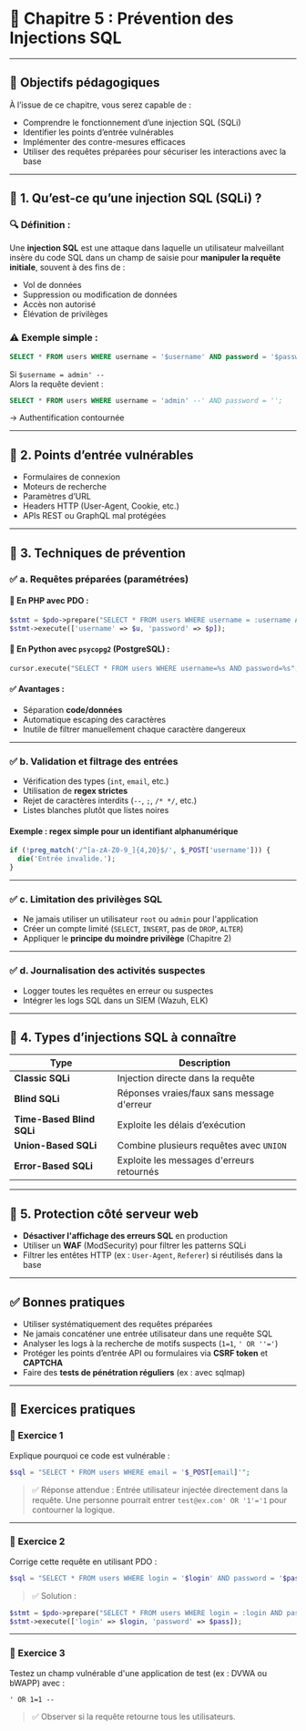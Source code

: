 # 💉 Chapitre 5 : Prévention des Injections SQL

---

## 🎯 Objectifs pédagogiques

À l’issue de ce chapitre, vous serez capable de :
- Comprendre le fonctionnement d’une injection SQL (SQLi)
- Identifier les points d’entrée vulnérables
- Implémenter des contre-mesures efficaces
- Utiliser des requêtes préparées pour sécuriser les interactions avec la base

---

## 🚨 1. Qu’est-ce qu’une injection SQL (SQLi) ?

### 🔍 Définition :
Une **injection SQL** est une attaque dans laquelle un utilisateur malveillant insère du code SQL dans un champ de saisie pour **manipuler la requête initiale**, souvent à des fins de :
- Vol de données
- Suppression ou modification de données
- Accès non autorisé
- Élévation de privilèges

### ⚠️ Exemple simple :
```sql
SELECT * FROM users WHERE username = '$username' AND password = '$password';
```
Si `$username = admin' --`  
Alors la requête devient :
```sql
SELECT * FROM users WHERE username = 'admin' --' AND password = '';
```
→ Authentification contournée

---

## 🎯 2. Points d’entrée vulnérables

- Formulaires de connexion
- Moteurs de recherche
- Paramètres d’URL
- Headers HTTP (User-Agent, Cookie, etc.)
- APIs REST ou GraphQL mal protégées

---

## 🔐 3. Techniques de prévention

### ✅ a. Requêtes préparées (paramétrées)

#### 🔧 En PHP avec PDO :
```php
$stmt = $pdo->prepare("SELECT * FROM users WHERE username = :username AND password = :password");
$stmt->execute(['username' => $u, 'password' => $p]);
```

#### 🔧 En Python avec `psycopg2` (PostgreSQL) :
```python
cursor.execute("SELECT * FROM users WHERE username=%s AND password=%s", (u, p))
```

#### ✅ Avantages :
- Séparation **code/données**
- Automatique escaping des caractères
- Inutile de filtrer manuellement chaque caractère dangereux

---

### ✅ b. Validation et filtrage des entrées

- Vérification des types (`int`, `email`, etc.)
- Utilisation de **regex strictes**
- Rejet de caractères interdits (`--`, `;`, `/* */`, etc.)
- Listes blanches plutôt que listes noires

#### Exemple : regex simple pour un identifiant alphanumérique
```php
if (!preg_match('/^[a-zA-Z0-9_]{4,20}$/', $_POST['username'])) {
  die('Entrée invalide.');
}
```

---

### ✅ c. Limitation des privilèges SQL

- Ne jamais utiliser un utilisateur `root` ou `admin` pour l'application
- Créer un compte limité (`SELECT`, `INSERT`, pas de `DROP`, `ALTER`)
- Appliquer le **principe du moindre privilège** (Chapitre 2)

---

### ✅ d. Journalisation des activités suspectes

- Logger toutes les requêtes en erreur ou suspectes
- Intégrer les logs SQL dans un SIEM (Wazuh, ELK)

---

## 🧬 4. Types d’injections SQL à connaître

| Type                          | Description                                 |
|-------------------------------|---------------------------------------------|
| **Classic SQLi**              | Injection directe dans la requête           |
| **Blind SQLi**                | Réponses vraies/faux sans message d'erreur  |
| **Time-Based Blind SQLi**     | Exploite les délais d’exécution             |
| **Union-Based SQLi**          | Combine plusieurs requêtes avec `UNION`     |
| **Error-Based SQLi**          | Exploite les messages d'erreurs retournés   |

---

## 🔧 5. Protection côté serveur web

- **Désactiver l'affichage des erreurs SQL** en production
- Utiliser un **WAF** (ModSecurity) pour filtrer les patterns SQLi
- Filtrer les entêtes HTTP (ex : `User-Agent`, `Referer`) si réutilisés dans la base

---

## ✅ Bonnes pratiques

- Utiliser systématiquement des requêtes préparées
- Ne jamais concaténer une entrée utilisateur dans une requête SQL
- Analyser les logs à la recherche de motifs suspects (`1=1`, `' OR ''='`)
- Protéger les points d’entrée API ou formulaires via **CSRF token** et **CAPTCHA**
- Faire des **tests de pénétration réguliers** (ex : avec sqlmap)

---

## 🧪 Exercices pratiques

### 🧩 Exercice 1
Explique pourquoi ce code est vulnérable :
```php
$sql = "SELECT * FROM users WHERE email = '$_POST[email]'";
```

> ✅ Réponse attendue :
Entrée utilisateur injectée directement dans la requête. Une personne pourrait entrer `test@ex.com' OR '1'='1` pour contourner la logique.

---

### 🧩 Exercice 2
Corrige cette requête en utilisant PDO :
```php
$sql = "SELECT * FROM users WHERE login = '$login' AND password = '$pass'";
```

> ✅ Solution :
```php
$stmt = $pdo->prepare("SELECT * FROM users WHERE login = :login AND password = :password");
$stmt->execute(['login' => $login, 'password' => $pass]);
```

---

### 🧩 Exercice 3
Testez un champ vulnérable d'une application de test (ex : DVWA ou bWAPP) avec :
```
' OR 1=1 --
```

> ✅ Observer si la requête retourne tous les utilisateurs.
